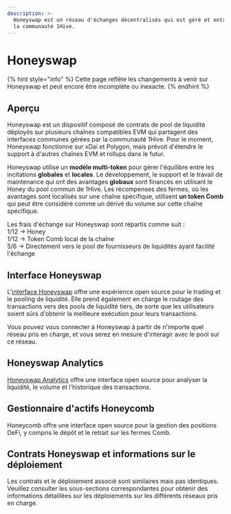 ```yaml
---
description: >-
  Honeyswap est un réseau d'échanges décentralisés qui est géré et entretenu par
  la communauté 1Hive.
---
```


# Honeyswap

{% hint style="info" %}
Cette page reflète les changements à venir sur Honeyswap et peut encore être incomplète ou inexacte.
{% endhint %}

## Aperçu

Honeyswap est un dispositif composé de contrats de pool de liquidité déployés sur plusieurs chaînes compatibles EVM qui partagent des interfaces communes gérées par la communauté 1Hive. Pour le moment, Honeyswap fonctionne sur xDai et Polygon, mais prévoit d'étendre le support à d'autres chaînes EVM et rollups dans le futur.

Honeyswap utilise un **modèle multi-token** pour gérer l'équilibre entre les incitations **globales** et **locales**. Le développement, le support et le travail de maintenance qui ont des avantages **globaux** sont financés en utilisant le Honey du pool commun de 1Hive. Les récompenses des fermes, où les avantages sont localisés sur une chaîne spécifique, utilisent **un token Comb** qui peut être considéré comme un dérivé du volume sur cette chaîne spécifique.

Les frais d'échange sur Honeyswap sont répartis comme suit :   
1/12 → Honey  
1/12 → Token Comb local de la chaîne   
5/6 → Directement vers le pool de fournisseurs de liquidités ayant facilité l'échange

## Interface Honeyswap

L'[interface Honeyswap](https://app.honeyswap.org/#/swap) offre une expérience open source pour le trading et le pooling de liquidité. Elle prend également en charge le routage des transactions vers des pools de liquidité tiers, de sorte que les utilisateurs soient sûrs d'obtenir la meilleure exécution pour leurs transactions.

Vous pouvez vous connecter à Honeyswap à partir de n'importe quel réseau pris en charge, et vous serez en mesure d'interagir avec le pool sur ce réseau.

## Honeyswap Analytics 

[Honeyswap Analytics](https://info.honeyswap.org) offre une interface open source pour analyser la liquidité, le volume et l'historique des transactions.

## Gestionnaire d'actifs Honeycomb

Honeycomb offre une interface open source pour la gestion des positions DeFi, y compris le dépôt et le retrait sur les fermes Comb.

## Contrats Honeyswap et informations sur le déploiement 

Les contrats et le déploiement associé sont similaires mais pas identiques. Veuillez consulter les sous-sections correspondantes pour obtenir des informations détaillées sur les déploiements sur les différents réseaux pris en charge.

